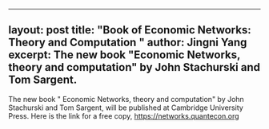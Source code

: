 ---
 layout: post
 title: "Book of Economic Networks: Theory and Computation  "
 author: Jingni Yang
 excerpt: The new book "Economic Networks, theory and computation" by John Stachurski and Tom Sargent.
 ---

 The new book " Economic Networks, theory and computation" by John Stachurski and Tom Sargent, will be published at Cambridge University Press. Here is the link for a free copy, 
 https://networks.quantecon.org
